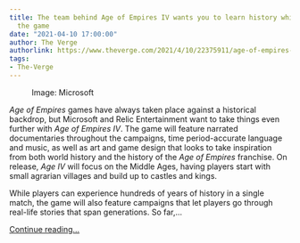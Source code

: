 ```yaml
---
title: The team behind Age of Empires IV wants you to learn history while playing
  the game
date: "2021-04-10 17:00:00"
author: The Verge
authorlink: https://www.theverge.com/2021/4/10/22375911/age-of-empires-4-history-lesson-documentary-footage-music-languages
tags:
- The-Verge
---
```

<figure>
      <img alt="" src="https://cdn.vox-cdn.com/thumbor/blSolxAoNmpnI23s7V0mXX59Ctw=/300x0:3540x2160/1310x873/cdn.vox-cdn.com/uploads/chorus_image/image/69106611/aoe4_campaign_002.0.jpg" />
        <figcaption>Image: Microsoft</figcaption>
    </figure>

  <p id="DeQa2j"><em>Age of Empires</em> games have always taken place against a historical backdrop, but Microsoft and Relic Entertainment want to take things even further with <em>Age of Empires IV</em>. The game will feature narrated documentaries throughout the campaigns, time period-accurate language and music, as well as art and game design that looks to take inspiration from both world history and the history of the <em>Age of Empires</em> franchise. On release, <em>Age IV </em>will focus on the Middle Ages, having players start with small agrarian villages and build up to castles and kings. </p>
<p id="vY425V">While players can experience hundreds of years of history in a single match, the game will also feature campaigns that let players go through real-life stories that span generations. So far,...</p>
  <p>
    <a href="https://www.theverge.com/2021/4/10/22375911/age-of-empires-4-history-lesson-documentary-footage-music-languages">Continue reading&hellip;</a>
  </p>